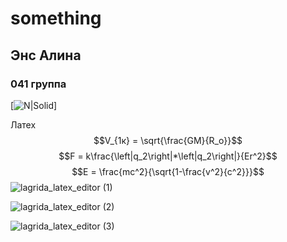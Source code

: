 # something

## Энс Алина
### 041 группа
[![N|Solid](https://pic.rutubelist.ru/video/eb/f8/ebf8d86ddd388ef643c195927b2be660.jpg)]


Латех
$$V_{1к} = \sqrt{\frac{GM}{R_o}}$$
$$F = k\frac{\left|q_2\right|*\left|q_2\right|}{Er^2}$$
$$E = \frac{mc^2}{\sqrt{1-\frac{v^2}{c^2}}}$$
![lagrida_latex_editor (1)](https://user-images.githubusercontent.com/95280574/200472037-05c7085c-29cd-4d56-b969-a68a178e4a7a.png)

![lagrida_latex_editor (2)](https://user-images.githubusercontent.com/95280574/200472110-7a1948b9-b31d-4b66-aba7-4ff932cec632.png)

![lagrida_latex_editor (3)](https://user-images.githubusercontent.com/95280574/200472169-02657701-936e-41b1-ba45-8505ee94e49e.png)
